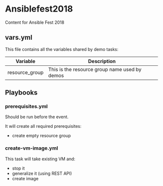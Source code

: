 # Ansiblefest2018
Content for Ansible Fest 2018

## vars.yml

This file contains all the variables shared by demo tasks:

|Variable      |Description                                  |
|--------------|---------------------------------------------|
|resource_group|This is the resource group name used by demos|

## Playbooks

### prerequisites.yml

Should be run before the event.

It will create all required prerequisites:
- create empty resource group

### create-vm-image.yml

This task will take existing VM and:
- stop it
- generalize it (using REST API)
- create image





